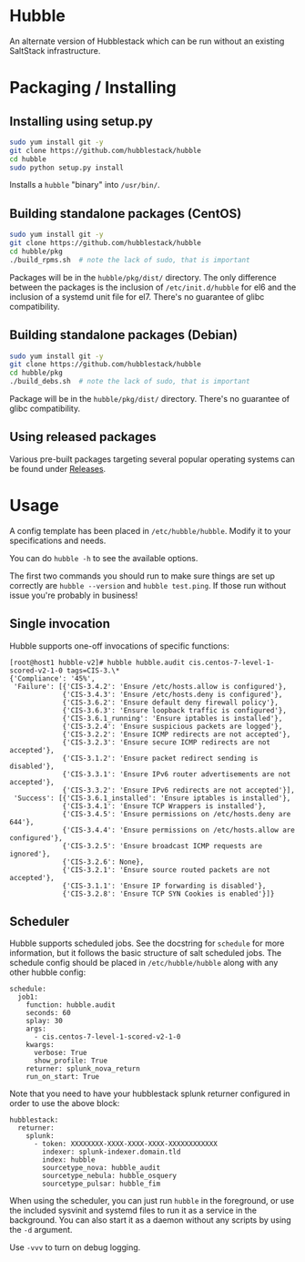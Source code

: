 # Hubble

An alternate version of Hubblestack which can be run without an existing
SaltStack infrastructure.

# Packaging / Installing

## Installing using setup.py

```bash
sudo yum install git -y
git clone https://github.com/hubblestack/hubble
cd hubble
sudo python setup.py install
```

Installs a `hubble` "binary" into `/usr/bin/`.

## Building standalone packages (CentOS)

```bash
sudo yum install git -y
git clone https://github.com/hubblestack/hubble
cd hubble/pkg
./build_rpms.sh  # note the lack of sudo, that is important
```

Packages will be in the `hubble/pkg/dist/` directory. The only difference
between the packages is the inclusion of `/etc/init.d/hubble` for el6 and
the inclusion of a systemd unit file for el7. There's no guarantee of glibc
compatibility.

## Building standalone packages (Debian)

```bash
sudo yum install git -y
git clone https://github.com/hubblestack/hubble
cd hubble/pkg
./build_debs.sh  # note the lack of sudo, that is important
```

Package will be in the `hubble/pkg/dist/` directory. There's no guarantee of
glibc compatibility.

## Using released packages

Various pre-built packages targeting several popular operating systems can be found under [Releases](/hubblestack/hubble/releases).

# Usage

A config template has been placed in `/etc/hubble/hubble`. Modify it to your
specifications and needs.

You can do `hubble -h` to see the available options.

The first two commands you should run to make sure things are set up correctly
are `hubble --version` and `hubble test.ping`. If those run without issue
you're probably in business!

## Single invocation

Hubble supports one-off invocations of specific functions:

```
[root@host1 hubble-v2]# hubble hubble.audit cis.centos-7-level-1-scored-v2-1-0 tags=CIS-3.\*
{'Compliance': '45%',
 'Failure': [{'CIS-3.4.2': 'Ensure /etc/hosts.allow is configured'},
             {'CIS-3.4.3': 'Ensure /etc/hosts.deny is configured'},
             {'CIS-3.6.2': 'Ensure default deny firewall policy'},
             {'CIS-3.6.3': 'Ensure loopback traffic is configured'},
             {'CIS-3.6.1_running': 'Ensure iptables is installed'},
             {'CIS-3.2.4': 'Ensure suspicious packets are logged'},
             {'CIS-3.2.2': 'Ensure ICMP redirects are not accepted'},
             {'CIS-3.2.3': 'Ensure secure ICMP redirects are not accepted'},
             {'CIS-3.1.2': 'Ensure packet redirect sending is disabled'},
             {'CIS-3.3.1': 'Ensure IPv6 router advertisements are not accepted'},
             {'CIS-3.3.2': 'Ensure IPv6 redirects are not accepted'}],
 'Success': [{'CIS-3.6.1_installed': 'Ensure iptables is installed'},
             {'CIS-3.4.1': 'Ensure TCP Wrappers is installed'},
             {'CIS-3.4.5': 'Ensure permissions on /etc/hosts.deny are 644'},
             {'CIS-3.4.4': 'Ensure permissions on /etc/hosts.allow are configured'},
             {'CIS-3.2.5': 'Ensure broadcast ICMP requests are ignored'},
             {'CIS-3.2.6': None},
             {'CIS-3.2.1': 'Ensure source routed packets are not accepted'},
             {'CIS-3.1.1': 'Ensure IP forwarding is disabled'},
             {'CIS-3.2.8': 'Ensure TCP SYN Cookies is enabled'}]}
```

## Scheduler

Hubble supports scheduled jobs. See the docstring for `schedule` for
more information, but it follows the basic structure of salt scheduled jobs.
The schedule config should be placed in `/etc/hubble/hubble` along with any
other hubble config:

```
schedule:
  job1:
    function: hubble.audit
    seconds: 60
    splay: 30
    args:
      - cis.centos-7-level-1-scored-v2-1-0
    kwargs:
      verbose: True
      show_profile: True
    returner: splunk_nova_return
    run_on_start: True
```

Note that you need to have your hubblestack splunk returner configured in order
to use the above block:

```
hubblestack:
  returner:
    splunk:
      - token: XXXXXXXX-XXXX-XXXX-XXXX-XXXXXXXXXXXX
        indexer: splunk-indexer.domain.tld
        index: hubble
        sourcetype_nova: hubble_audit
        sourcetype_nebula: hubble_osquery
        sourcetype_pulsar: hubble_fim
```

When using the scheduler, you can just run `hubble` in the foreground, or use
the included sysvinit and systemd files to run it as a service in the
background. You can also start it as a daemon without any scripts by using the
`-d` argument.

Use `-vvv` to turn on debug logging.
